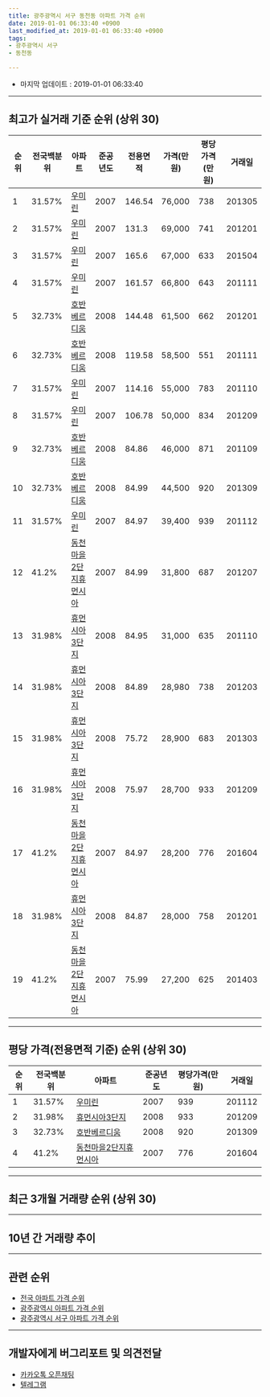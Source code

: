 ```yaml
---
title: 광주광역시 서구 동천동 아파트 가격 순위
date: 2019-01-01 06:33:40 +0900
last_modified_at: 2019-01-01 06:33:40 +0900
tags:
- 광주광역시 서구
- 동천동

---
```


* 마지막 업데이트 : 2019-01-01 06:33:40

---

## 최고가 실거래 기준 순위 (상위 30)


|순위|전국백분위|아파트|준공년도|전용면적|가격(만원)|평당가격(만원)|거래일|
|---|---|---|---|---|---|---|---|
|1|31.57%|[우미린](https://search.naver.com/search.naver?query=%EA%B4%91%EC%A3%BC%EA%B4%91%EC%97%AD%EC%8B%9C+%EC%84%9C%EA%B5%AC+%EB%8F%99%EC%B2%9C%EB%8F%99+%EC%9A%B0%EB%AF%B8%EB%A6%B0)|2007|146.54|76,000|738|201305|
|2|31.57%|[우미린](https://search.naver.com/search.naver?query=%EA%B4%91%EC%A3%BC%EA%B4%91%EC%97%AD%EC%8B%9C+%EC%84%9C%EA%B5%AC+%EB%8F%99%EC%B2%9C%EB%8F%99+%EC%9A%B0%EB%AF%B8%EB%A6%B0)|2007|131.3|69,000|741|201201|
|3|31.57%|[우미린](https://search.naver.com/search.naver?query=%EA%B4%91%EC%A3%BC%EA%B4%91%EC%97%AD%EC%8B%9C+%EC%84%9C%EA%B5%AC+%EB%8F%99%EC%B2%9C%EB%8F%99+%EC%9A%B0%EB%AF%B8%EB%A6%B0)|2007|165.6|67,000|633|201504|
|4|31.57%|[우미린](https://search.naver.com/search.naver?query=%EA%B4%91%EC%A3%BC%EA%B4%91%EC%97%AD%EC%8B%9C+%EC%84%9C%EA%B5%AC+%EB%8F%99%EC%B2%9C%EB%8F%99+%EC%9A%B0%EB%AF%B8%EB%A6%B0)|2007|161.57|66,800|643|201111|
|5|32.73%|[호반베르디움](https://search.naver.com/search.naver?query=%EA%B4%91%EC%A3%BC%EA%B4%91%EC%97%AD%EC%8B%9C+%EC%84%9C%EA%B5%AC+%EB%8F%99%EC%B2%9C%EB%8F%99+%ED%98%B8%EB%B0%98%EB%B2%A0%EB%A5%B4%EB%94%94%EC%9B%80)|2008|144.48|61,500|662|201201|
|6|32.73%|[호반베르디움](https://search.naver.com/search.naver?query=%EA%B4%91%EC%A3%BC%EA%B4%91%EC%97%AD%EC%8B%9C+%EC%84%9C%EA%B5%AC+%EB%8F%99%EC%B2%9C%EB%8F%99+%ED%98%B8%EB%B0%98%EB%B2%A0%EB%A5%B4%EB%94%94%EC%9B%80)|2008|119.58|58,500|551|201111|
|7|31.57%|[우미린](https://search.naver.com/search.naver?query=%EA%B4%91%EC%A3%BC%EA%B4%91%EC%97%AD%EC%8B%9C+%EC%84%9C%EA%B5%AC+%EB%8F%99%EC%B2%9C%EB%8F%99+%EC%9A%B0%EB%AF%B8%EB%A6%B0)|2007|114.16|55,000|783|201110|
|8|31.57%|[우미린](https://search.naver.com/search.naver?query=%EA%B4%91%EC%A3%BC%EA%B4%91%EC%97%AD%EC%8B%9C+%EC%84%9C%EA%B5%AC+%EB%8F%99%EC%B2%9C%EB%8F%99+%EC%9A%B0%EB%AF%B8%EB%A6%B0)|2007|106.78|50,000|834|201209|
|9|32.73%|[호반베르디움](https://search.naver.com/search.naver?query=%EA%B4%91%EC%A3%BC%EA%B4%91%EC%97%AD%EC%8B%9C+%EC%84%9C%EA%B5%AC+%EB%8F%99%EC%B2%9C%EB%8F%99+%ED%98%B8%EB%B0%98%EB%B2%A0%EB%A5%B4%EB%94%94%EC%9B%80)|2008|84.86|46,000|871|201109|
|10|32.73%|[호반베르디움](https://search.naver.com/search.naver?query=%EA%B4%91%EC%A3%BC%EA%B4%91%EC%97%AD%EC%8B%9C+%EC%84%9C%EA%B5%AC+%EB%8F%99%EC%B2%9C%EB%8F%99+%ED%98%B8%EB%B0%98%EB%B2%A0%EB%A5%B4%EB%94%94%EC%9B%80)|2008|84.99|44,500|920|201309|
|11|31.57%|[우미린](https://search.naver.com/search.naver?query=%EA%B4%91%EC%A3%BC%EA%B4%91%EC%97%AD%EC%8B%9C+%EC%84%9C%EA%B5%AC+%EB%8F%99%EC%B2%9C%EB%8F%99+%EC%9A%B0%EB%AF%B8%EB%A6%B0)|2007|84.97|39,400|939|201112|
|12|41.2%|[동천마을2단지휴먼시아](https://search.naver.com/search.naver?query=%EA%B4%91%EC%A3%BC%EA%B4%91%EC%97%AD%EC%8B%9C+%EC%84%9C%EA%B5%AC+%EB%8F%99%EC%B2%9C%EB%8F%99+%EB%8F%99%EC%B2%9C%EB%A7%88%EC%9D%842%EB%8B%A8%EC%A7%80%ED%9C%B4%EB%A8%BC%EC%8B%9C%EC%95%84)|2007|84.99|31,800|687|201207|
|13|31.98%|[휴먼시아3단지](https://search.naver.com/search.naver?query=%EA%B4%91%EC%A3%BC%EA%B4%91%EC%97%AD%EC%8B%9C+%EC%84%9C%EA%B5%AC+%EB%8F%99%EC%B2%9C%EB%8F%99+%ED%9C%B4%EB%A8%BC%EC%8B%9C%EC%95%843%EB%8B%A8%EC%A7%80)|2008|84.95|31,000|635|201110|
|14|31.98%|[휴먼시아3단지](https://search.naver.com/search.naver?query=%EA%B4%91%EC%A3%BC%EA%B4%91%EC%97%AD%EC%8B%9C+%EC%84%9C%EA%B5%AC+%EB%8F%99%EC%B2%9C%EB%8F%99+%ED%9C%B4%EB%A8%BC%EC%8B%9C%EC%95%843%EB%8B%A8%EC%A7%80)|2008|84.89|28,980|738|201203|
|15|31.98%|[휴먼시아3단지](https://search.naver.com/search.naver?query=%EA%B4%91%EC%A3%BC%EA%B4%91%EC%97%AD%EC%8B%9C+%EC%84%9C%EA%B5%AC+%EB%8F%99%EC%B2%9C%EB%8F%99+%ED%9C%B4%EB%A8%BC%EC%8B%9C%EC%95%843%EB%8B%A8%EC%A7%80)|2008|75.72|28,900|683|201303|
|16|31.98%|[휴먼시아3단지](https://search.naver.com/search.naver?query=%EA%B4%91%EC%A3%BC%EA%B4%91%EC%97%AD%EC%8B%9C+%EC%84%9C%EA%B5%AC+%EB%8F%99%EC%B2%9C%EB%8F%99+%ED%9C%B4%EB%A8%BC%EC%8B%9C%EC%95%843%EB%8B%A8%EC%A7%80)|2008|75.97|28,700|933|201209|
|17|41.2%|[동천마을2단지휴먼시아](https://search.naver.com/search.naver?query=%EA%B4%91%EC%A3%BC%EA%B4%91%EC%97%AD%EC%8B%9C+%EC%84%9C%EA%B5%AC+%EB%8F%99%EC%B2%9C%EB%8F%99+%EB%8F%99%EC%B2%9C%EB%A7%88%EC%9D%842%EB%8B%A8%EC%A7%80%ED%9C%B4%EB%A8%BC%EC%8B%9C%EC%95%84)|2007|84.97|28,200|776|201604|
|18|31.98%|[휴먼시아3단지](https://search.naver.com/search.naver?query=%EA%B4%91%EC%A3%BC%EA%B4%91%EC%97%AD%EC%8B%9C+%EC%84%9C%EA%B5%AC+%EB%8F%99%EC%B2%9C%EB%8F%99+%ED%9C%B4%EB%A8%BC%EC%8B%9C%EC%95%843%EB%8B%A8%EC%A7%80)|2008|84.87|28,000|758|201201|
|19|41.2%|[동천마을2단지휴먼시아](https://search.naver.com/search.naver?query=%EA%B4%91%EC%A3%BC%EA%B4%91%EC%97%AD%EC%8B%9C+%EC%84%9C%EA%B5%AC+%EB%8F%99%EC%B2%9C%EB%8F%99+%EB%8F%99%EC%B2%9C%EB%A7%88%EC%9D%842%EB%8B%A8%EC%A7%80%ED%9C%B4%EB%A8%BC%EC%8B%9C%EC%95%84)|2007|75.99|27,200|625|201403|


---

## 평당 가격(전용면적 기준) 순위 (상위 30)


|순위|전국백분위|아파트|준공년도|평당가격(만원)|거래일|
|---|---|---|---|---|---|
|1|31.57%|[우미린](https://search.naver.com/search.naver?query=%EA%B4%91%EC%A3%BC%EA%B4%91%EC%97%AD%EC%8B%9C+%EC%84%9C%EA%B5%AC+%EB%8F%99%EC%B2%9C%EB%8F%99+%EC%9A%B0%EB%AF%B8%EB%A6%B0)|2007|939|201112|
|2|31.98%|[휴먼시아3단지](https://search.naver.com/search.naver?query=%EA%B4%91%EC%A3%BC%EA%B4%91%EC%97%AD%EC%8B%9C+%EC%84%9C%EA%B5%AC+%EB%8F%99%EC%B2%9C%EB%8F%99+%ED%9C%B4%EB%A8%BC%EC%8B%9C%EC%95%843%EB%8B%A8%EC%A7%80)|2008|933|201209|
|3|32.73%|[호반베르디움](https://search.naver.com/search.naver?query=%EA%B4%91%EC%A3%BC%EA%B4%91%EC%97%AD%EC%8B%9C+%EC%84%9C%EA%B5%AC+%EB%8F%99%EC%B2%9C%EB%8F%99+%ED%98%B8%EB%B0%98%EB%B2%A0%EB%A5%B4%EB%94%94%EC%9B%80)|2008|920|201309|
|4|41.2%|[동천마을2단지휴먼시아](https://search.naver.com/search.naver?query=%EA%B4%91%EC%A3%BC%EA%B4%91%EC%97%AD%EC%8B%9C+%EC%84%9C%EA%B5%AC+%EB%8F%99%EC%B2%9C%EB%8F%99+%EB%8F%99%EC%B2%9C%EB%A7%88%EC%9D%842%EB%8B%A8%EC%A7%80%ED%9C%B4%EB%A8%BC%EC%8B%9C%EC%95%84)|2007|776|201604|


---

## 최근 3개월 거래량 순위 (상위 30)


<div style="width:100%;">
    <canvas id="deal_count_ranking" height="250"></canvas>
</div>


<script>
new Chart(document.getElementById("deal_count_ranking"), {
    type: 'horizontalBar',
    data: {
        labels: ['휴먼시아3단지', '동천마을2단지휴먼시아', '우미린'],
        datasets: [{
            label: '실거래 수',
            data: [6, 5, 4],
            borderColor: "rgba(255, 0, 128, 1)",
            backgroundColor: "rgba(255, 0, 128, 0.5)",
            fill: false,
        }]
    },
    options: {
        responsive: true,
        title: {
            display: true,
            text: '최근 3개월 거래량 순위'
        },
        tooltips: {
            mode: 'index',
            intersect: false,
            callbacks: {
                title: function(tooltipItems, data) {
                    return "실거래 수:";
                },
                label: function(tooltipItem, data) {
                    return data.labels[tooltipItem.index] + ": " + tooltipItem.xLabel;
                }
            }
        },
        hover: {
            mode: 'nearest',
            intersect: true
        },
        scales: {
            xAxes: [{
                display: true,
                scaleLabel: {
                    display: true,
                    labelString: '실거래 수'
                },
                ticks: {
                    suggestedMin: 0,
                }
            }],
            yAxes: [{
                display: true,
                ticks: {
                    autoSkip: false,
                    callback: function(value, index, values) {
                        if (value.length > 15)
                            return value.substr(0, 13) + "...";
                        else
                            return value;
                    }
                },
                scaleLabel: {
                    display: false,
                }
            }]
        }
    }
});

</script>


---

## 10년 간 거래량 추이


<div style="width:100%;">
    <canvas id="deal_progress" height="250"></canvas>
</div>

<script>
new Chart(document.getElementById("deal_progress"), {
    type: 'line',
    data: {
        labels: ['200901','200902','200903','200904','200905','200906','200907','200908','200909','200910','200911','200912','201001','201002','201003','201004','201005','201006','201007','201008','201009','201010','201011','201012','201101','201102','201103','201104','201105','201106','201107','201108','201109','201110','201111','201112','201201','201202','201203','201204','201205','201206','201207','201208','201209','201210','201211','201212','201301','201302','201303','201304','201305','201306','201307','201308','201309','201310','201311','201312','201401','201402','201403','201404','201405','201406','201407','201408','201409','201410','201411','201412','201501','201502','201503','201504','201505','201506','201507','201508','201509','201510','201511','201512','201601','201602','201603','201604','201605','201606','201607','201608','201609','201610','201611','201612','201701','201702','201703','201704','201705','201706','201707','201708','201709','201710','201711','201712','201801','201802','201803','201804','201805','201806','201807','201808','201809','201810','201811','201812','201901'],
        datasets: [{
            label: '실거래 수',
            pointRadius: 1,
            data: [0, 0, 0, 0, 0, 0, 0, 0, 0, 0, 0, 0, 0, 0, 0, 1, 0, 1, 0, 1, 0, 0, 0, 0, 0, 0, 0, 0, 0, 0, 0, 5, 19, 14, 26, 15, 20, 17, 37, 20, 21, 12, 11, 12, 22, 19, 27, 24, 12, 15, 21, 22, 19, 22, 9, 22, 16, 29, 20, 14, 29, 26, 20, 18, 14, 14, 18, 15, 27, 24, 21, 16, 24, 16, 22, 15, 14, 9, 17, 20, 14, 16, 21, 14, 11, 10, 15, 12, 21, 10, 19, 15, 17, 27, 21, 12, 12, 15, 23, 20, 21, 19, 17, 12, 25, 12, 17, 22, 21, 13, 22, 19, 21, 18, 16, 24, 26, 18, 15, 0, 0],
            borderColor: "rgba(255, 201, 14, 1)",
            backgroundColor: "rgba(255, 201, 14, 0.5)",
            fill: true,
        }]
    },
    options: {
        responsive: true,
        title: {
            display: true,
            text: '10년간 거래량 추이'
        },
        tooltips: {
            mode: 'index',
            intersect: false,
        },
        hover: {
            mode: 'nearest',
            intersect: true
        },
        scales: {
            xAxes: [{
                display: true,
                scaleLabel: {
                    display: true,
                    labelString: '년/월'
                }
            }],
            yAxes: [{
                display: true,
                ticks: {
                    suggestedMin: 0,
                },
                scaleLabel: {
                    display: true,
                    labelString: '실거래 수'
                }
            }]
        }
    }
});

</script>


---

## 관련 순위

- [전국 아파트 가격 순위](https://inasie.github.io/apt-ranking/전국)
- [광주광역시 아파트 가격 순위](https://inasie.github.io/apt-ranking/광주광역시)
- [광주광역시 서구 아파트 가격 순위](https://inasie.github.io/apt-ranking/광주광역시-서구)


---

## 개발자에게 버그리포트 및 의견전달

- [카카오톡 오픈채팅](https://open.kakao.com/o/gLJUAP4)
- [텔레그램](https://t.me/inasie)

